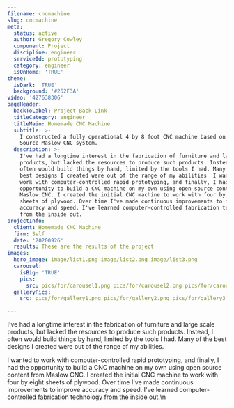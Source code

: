 ```yaml
---
filename: cncmachine
slug: cncmachine
meta:
  status: active
  author: Gregory Cowley
  component: Project
  discipline: engineer
  serviceId: prototyping
  category: engineer
  isOnHome: 'TRUE'
theme:
  isDark: 'TRUE'
  background: '#252F3A'
video: '427638306'
pageHeader:
  backToLabel: Project Back Link
  titleCategory: engineer
  titleMain: Homemade CNC Machine
  subtitle: >-
    I constructed a fully operational 4 by 8 foot CNC machine based on the Open
    Source Maslow CNC system.
  description: >-
    I've had a longtime interest in the fabrication of furniture and large scale
    products, but lacked the resources to produce such products. Instead, I
    often would build things by hand, limited by the tools I had. Many of the
    best designs I created were out of the range of my abilities  I wanted to
    work with computer-controlled rapid prototyping, and finally, I had the
    opportunity to build a CNC machine on my own using open source content from
    Maslow CNC. I created the initial CNC machine to work with four by eight
    sheets of plywood. Over time I've made continuous improvements to improve
    accuracy and speed. I've learned computer-controlled fabrication technology
    from the inside out.
projectInfo:
  client: Homemade CNC Machine
  firm: Self
  date: '20200926'
  results: These are the results of the project
images:
  hero_image: image/list1.png image/list2.png image/list3.png
  carousel:
    isBig: 'TRUE'
    pics:
      src: pics/for/carousel1.png pics/for/carousel2.png pics/for/carousel3.png
  galleryPics:
    src: pics/for/gallery1.png pics/for/gallery2.png pics/for/gallery3.png

---
```

I've had a longtime interest in the fabrication of furniture and large scale products, but lacked the resources to produce such products. Instead, I often would build things by hand, limited by the tools I had. Many of the best designs I created were out of the range of my abilities.

I wanted to work with computer-controlled rapid prototyping, and finally, I had the opportunity to build a CNC machine on my own using open source content from Maslow CNC. I created the initial CNC machine to work with four by eight sheets of plywood. Over time I've made continuous improvements to improve accuracy and speed. I've learned computer-controlled fabrication technology from the inside out.\n
  